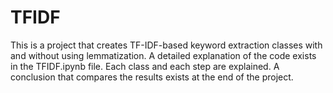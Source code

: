 # TFIDF
This is a project that creates TF-IDF-based keyword extraction classes with and without using lemmatization. A detailed explanation of the code exists in the TFIDF.ipynb file. Each class and each step are explained. A conclusion that compares the results exists at the end of the project. 

